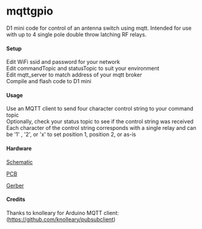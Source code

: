 # mqttgpio  

D1 mini code for control of an antenna switch using mqtt. Intended for use with up to 4 single pole double throw latching RF relays.  
  
#### Setup  

Edit WiFi ssid and password for your network  
Edit commandTopic and statusTopic to suit your environment  
Edit mqtt_server to match address of your mqtt broker  
Compile and flash code to D1 mini  
  
#### Usage  

Use an MQTT client to send four character control string to your command topic  
Optionally, check your status topic to see if the control string was received   
Each character of the control string corresponds with a single relay and can be '1' , '2', or 'x' to set position 1, position 2, or as-is  
  
#### Hardware  

[Schematic](https://i.imgur.com/pxae8wm.png)
  
[PCB](https://i.imgur.com/wOAe9j4.png)
  
[Gerber](https://drive.google.com/file/d/1SJwJE5P14cPRr-Dynpui_YQx7vtM8f5s/view?usp=sharing)
  
#### Credits  

Thanks to knolleary for Arduino MQTT client: (https://github.com/knolleary/pubsubclient)  
  


